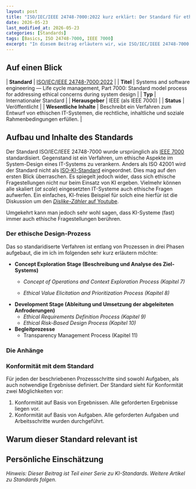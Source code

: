 ```yaml
---
layout: post
title: "ISO/IEC/IEEE 24748-7000:2022 kurz erklärt: Der Standard für ethisches System-Design"
date: 2026-05-23
last_modified_at: 2026-05-23
categories: [Standards]
tags: [Basics, ISO 24748-7000, IEEE 7000]
excerpt: "In diesem Beitrag erläutern wir, wie ISO/IEC/IEEE 24748-7000 die Entwicklung von KI- und IT-Systemen ermöglicht, die rechtlich, inhaltlich und sozial stimmig und compliant sind."
---
```


## Auf einen Blick

| **Standard**      | [ISO/IEC/IEEE 24748-7000:2022](https://www.iso.org/standard/84893.html)                                                                      |
| **Titel**               | Systems and software engineering — Life cycle management, Part 7000: Standard model process for addressing ethical concerns during system design                                                               |
| **Typ**                 | Internationaler Standard                                                                                                           |
| **Herausgeber**         | IEEE (als IEEE 7000)                                                                                                                                |
| **Status**              | Veröffentlicht                                                                                                                     |
| **Wesentliche Inhalte** | Beschreibt ein Verfahren zum Entwurf von ethischen IT-Systemen, die rechtliche, inhaltliche und soziale Rahmenbedingungen erfüllen. |



## Aufbau und Inhalte des Standards
Der Standard ISO/IEC/IEEE 24748-7000 wurde ursprünglich als [IEEE
7000](https://standards.ieee.org/ieee/7000/6781/) standardisiert.
Gegenstand ist ein Verfahren, um ethische Aspekte im System-Design
eines IT-Systems zu verankern. Anders als ISO 42001 wird der Standard
nicht als
[ISO-KI-Standard](https://www.iso.org/committee/6794475.html)
eingeordnet. Dies mag auf den ersten Blick überraschen. Es spiegelt
jedoch wider, dass sich ethische Fragestellungen nicht nur beim
Einsatz von KI ergeben. Vielmehr können alle skaliert (*at scale*)
eingesetzten IT-Systeme auch ethische Fragen aufwerfen. Ein einfaches,
KI-freies Beispiel für solch eine hierfür ist die Diskussion um den
[*Dislike-Zähler* auf
Youtube](https://techcrunch.com/2021/11/10/youtube-is-removing-the-dislike-count-on-all-videos-across-its-platform/).

Umgekehrt kann man jedoch sehr wohl sagen, dass KI-Systeme (fast)
immer auch ethische Fragestellungen berühren.

### Der ethische Design-Prozess
Das so standaridiserte Verfahren ist entlang von Prozessen in drei
Phasen aufgebaut, die im ich im folgenden sehr kurz erläutern möchte:
* **Concept Exploration Stage (Beschreibung und Analyse des Ziel-Systems)**
  * *Concept of Operations and Context Exploration Process (Kapitel 7)*
  
  * *Ethical Value Elicitation and Prioritization Process (Kapitel 8)*
* **Development Stage (Ableitung und Umsetzung der abgeleiteten Anfroderungen)**
  * *Ethical Requirements Definition Process (Kapitel 9)*
  * *Ethical Risk-Based Design Process (Kapitel 10)*
* **Begleitprozesse**
  * Transparency Management Process (Kapitel 11)

### Die Anhänge


### Konformität mit dem Standard
Für jeden der beschriebenen Prozessschritte sind sowohl Aufgaben, als
auch notwendige Ergebnisse definiert. Der Standard sieht für
Konformität zwei Möglichkeiten vor:
1. Konformität auf Basis von Ergebnissen. Alle geforderten Ergebnisse liegen
   vor.
2. Konformität auf Basis von Aufgaben. Alle geforderten Aufgaben und
   Arbeitsschritte wurden durchgeführt.


## Warum dieser Standard relevant ist

## Persönliche Einschätzung


*Hinweis: Dieser Beitrag ist Teil einer Serie zu KI-Standards. Weitere
Artikel zu Standards folgen.*

